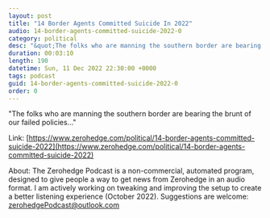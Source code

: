 ```yaml
---
layout: post
title: "14 Border Agents Committed Suicide In 2022"
audio: 14-border-agents-committed-suicide-2022-0
category: political
desc: "&quot;The folks who are manning the southern border are bearing the brunt of our failed policies...&quot;"
duration: 00:03:10
length: 190
datetime: Sun, 11 Dec 2022 22:30:00 +0000
tags: podcast
guid: 14-border-agents-committed-suicide-2022-0
order: 0
---
```

&quot;The folks who are manning the southern border are bearing the brunt of our failed policies...&quot;

Link: [https://www.zerohedge.com/political/14-border-agents-committed-suicide-2022](https://www.zerohedge.com/political/14-border-agents-committed-suicide-2022)

About: The Zerohedge Podcast is a non-commercial, automated program, designed to give people a way to get news from Zerohedge in an audio format.  I am actively working on tweaking and improving the setup to create a better listening experience (October 2022).  Suggestions are welcome: [zerohedgePodcast@outlook.com](mailto:zerohedgePodcast@outlook.com)